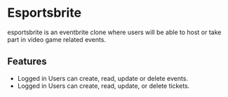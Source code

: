 # Esportsbrite

esportsbrite is an eventbrite clone where users will be able to host or take part in video game related events.


## Features
 * Logged in Users can create, read, update or delete events.
 * Logged in Users can create, read, update, or delete tickets.
